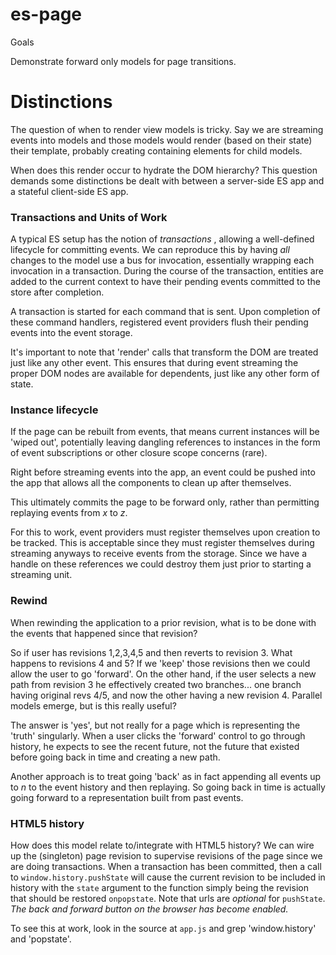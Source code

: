 es-page
=======

Goals

Demonstrate forward only models for page transitions.

# Distinctions

The question of when to render view models is tricky. Say we are streaming
events into models and those models would render (based on their state) 
their template, probably creating containing elements for child models.

When does this render occur to hydrate the DOM hierarchy? This question 
demands some distinctions be dealt with between a server-side ES app and 
a stateful client-side ES app.

### Transactions and Units of Work

A typical ES setup has the notion of _transactions_ , allowing a 
well-defined lifecycle for committing events. We can reproduce this by having
_all_ changes to the model use a bus for invocation, essentially wrapping each
invocation in a transaction. During the course of the transaction, 
entities are added to the current context to have their pending events committed
to the store after completion. 

A transaction is started for each command that is sent. Upon completion of these
command handlers, registered event providers flush their pending events
into the event storage.

It's important to note that 'render' calls that transform the DOM are treated
just like any other event. This ensures that during event streaming the 
proper DOM nodes are available for dependents, just like any other form of state.


### Instance lifecycle

If the page can be rebuilt from events, that means current instances will
be 'wiped out', potentially leaving dangling references to instances in the form
of event subscriptions or other closure scope concerns (rare).

Right before streaming events into the app, an event could be pushed into the app
that allows all the components to clean up after themselves.

This ultimately commits the page to be forward only, rather than permitting
replaying events from _x_ to _z_. 

For this to work, event providers must register themselves upon creation
to be tracked.  This is acceptable since they must register themselves during
streaming anyways to receive events from the storage.
Since we have a handle on these references we could destroy them just prior
to starting a streaming unit.

### Rewind

When rewinding the application to a prior revision, what is to be done with the
events that happened since that revision?

So if user has revisions 1,2,3,4,5 and then reverts to revision 3. What happens
to revisions 4 and 5? If we 'keep' those revisions then we could allow the
user to go 'forward'. 
On the other hand, if the user selects a new path from revision 3 he effectively
created two branches... one branch having original revs 4/5, and now the other having a
new revision 4. Parallel models emerge, but is this really useful?

The answer is 'yes', but not really for a page which is representing the 'truth' singularly.
When a user clicks the 'forward' control to go through history, he expects to see the recent future, 
not the future that existed before going back in time and creating a new path.

Another approach is to treat going 'back' as in fact appending all events up to _n_ to the event history and then replaying.
So going back in time is actually going forward to a representation built from past events.

### HTML5 history

How does this model relate to/integrate with HTML5 history? 
We can wire up the (singleton) page revision to supervise revisions of
the page since we are doing transactions. When a transaction has been
committed, then a call to `window.history.pushState` will cause the current
revision to be included in history with the `state` argument to the function
simply being the revision that should be restored `onpopstate`. Note that urls are _optional_ for `pushState`.
_The back and forward button on the browser has become enabled._ 

To see this at work, look in the source at `app.js` and grep 'window.history' and
'popstate'.
















